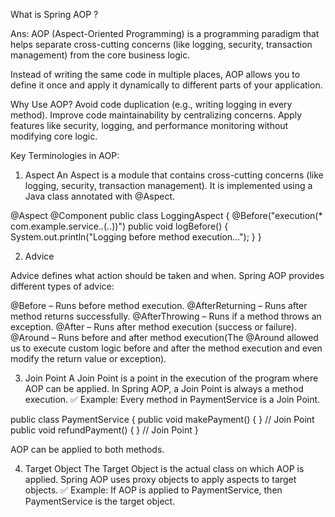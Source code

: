 What is Spring AOP ?

Ans: AOP (Aspect-Oriented Programming) is a programming paradigm that helps separate cross-cutting concerns (like logging, security, transaction management) from the core business logic.

Instead of writing the same code in multiple places, AOP allows you to define it once and apply it dynamically to different parts of your application.

Why Use AOP?
Avoid code duplication (e.g., writing logging in every method).
Improve code maintainability by centralizing concerns.
Apply features like security, logging, and performance monitoring without modifying core logic.

 Key Terminologies in AOP:

 1. Aspect
 An Aspect is a module that contains cross-cutting concerns (like logging, security, transaction management).
 It is implemented using a Java class annotated with @Aspect.

@Aspect
@Component
public class LoggingAspect {
    @Before("execution(* com.example.service.*.*(..))")
    public void logBefore() {
        System.out.println("Logging before method execution...");
    }
}


2. Advice

Advice defines what action should be taken and when.
Spring AOP provides different types of advice:

@Before – Runs before method execution.
@AfterReturning – Runs after method returns successfully.
@AfterThrowing – Runs if a method throws an exception.
@After – Runs after method execution (success or failure).
@Around – Runs before and after method execution(The @Around allowed us to execute custom logic before and after the method execution and even modify the return value or exception).

3. Join Point
A Join Point is a point in the execution of the program where AOP can be applied.
In Spring AOP, a Join Point is always a method execution.
✅ Example: Every method in PaymentService is a Join Point.

public class PaymentService {
    public void makePayment() { }  // Join Point
    public void refundPayment() { }  // Join Point
}

AOP can be applied to both methods.

4.  Target Object
The Target Object is the actual class on which AOP is applied.
Spring AOP uses proxy objects to apply aspects to target objects.
✅ Example:
If AOP is applied to PaymentService, then PaymentService is the target object.

